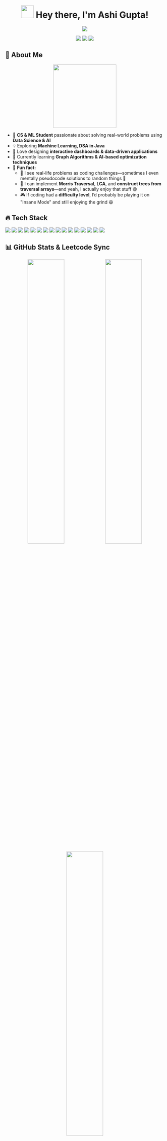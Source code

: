 <h1 align="center">
  <img src="https://media.giphy.com/media/hvRJCLFzcasrR4ia7z/giphy.gif" width="40px"/> 
  Hey there, I'm Ashi Gupta! 
</h1>

<p align="center">
  <img src="https://readme-typing-svg.herokuapp.com?font=Fira+Code&weight=600&size=22&pause=1000&color=38C2FF&width=800&height=45&lines=Data+Science+%7C+Machine+Learning+%7C+Software+Development;Lifelong+Learner+%7C+Problem+Solver+%7C+Tech+Explorer;Building+Interactive+Projects" />
</p>

<p align="center">
  <img src="https://img.shields.io/badge/Data%20Science-%231E90FF?style=for-the-badge&logo=databricks&logoColor=white" />
  <img src="https://img.shields.io/badge/Data%20Analytics-%23F47216?style=for-the-badge&logo=powerbi&logoColor=white" />
  <img src="https://img.shields.io/badge/Machine%20Learning-%239932CC?style=for-the-badge&logo=tensorflow&logoColor=white" />
</p>

## 🚀 About Me  
<p align="center">
  <img src="https://media.giphy.com/media/fAnzw6YK33jMwzp5wp/giphy.gif" width="200" height="200">
</p>

- 🏫 **CS & ML Student** passionate about solving real-world problems using **Data Science & AI**  
- 💡 Exploring **Machine Learning, DSA in Java**  
- 🎨 Love designing **interactive dashboards & data-driven applications**  
- 🌱 Currently learning **Graph Algorithms & AI-based optimization techniques**  
- 🎯 **Fun fact:**  
  - 🧩 I see real-life problems as coding challenges—sometimes I even mentally pseudocode solutions to random things 🚀  
  - 🌳 I can implement **Morris Traversal**, **LCA**, and **construct trees from traversal arrays**—and yeah, I actually enjoy that stuff 😄  
  - 🎮 If coding had a **difficulty level**, I’d probably be playing it on "Insane Mode" and still enjoying the grind 😆

## 🔥 Tech Stack  
<p align="left">  
  <img src="https://img.shields.io/badge/Code-Java-orange?style=flat&logo=java&logoColor=white" />  
  <img src="https://img.shields.io/badge/Code-Python-blue?style=flat&logo=python&logoColor=white" />  
  <img src="https://img.shields.io/badge/Database-MySQL-4479A1?style=flat&logo=mysql&logoColor=white" />  
  <img src="https://img.shields.io/badge/Tools-SQL-lightgray?style=flat&logo=sqlite&logoColor=white" />  
  <img src="https://img.shields.io/badge/Framework-SpringBoot-6DB33F?style=flat&logo=springboot&logoColor=white" />  
  <img src="https://img.shields.io/badge/ML-TensorFlow-FF6F00?style=flat&logo=tensorflow&logoColor=white" />  
  <img src="https://img.shields.io/badge/ML-Keras-D00000?style=flat&logo=keras&logoColor=white" />  
  <img src="https://img.shields.io/badge/ML-XGBoost-004D40?style=flat&logo=xgboost&logoColor=white" />  
  <img src="https://img.shields.io/badge/EDA-Pandas-150458?style=flat&logo=pandas&logoColor=white" />  
  <img src="https://img.shields.io/badge/Visualization-Tableau-E97627?style=flat&logo=tableau&logoColor=white" />  
  <img src="https://img.shields.io/badge/Web%20Scraping-BeautifulSoup-8B8B8B?style=flat&logo=python&logoColor=white" />  
  <img src="https://img.shields.io/badge/Web%20Scraping-Selenium-43B02A?style=flat&logo=selenium&logoColor=white" />  
  <img src="https://img.shields.io/badge/IDE-IntelliJ-000000?style=flat&logo=intellijidea&logoColor=white" />  
  <img src="https://img.shields.io/badge/Platform-Google%20Colab-F9AB00?style=flat&logo=googlecolab&logoColor=white" />  
  <img src="https://img.shields.io/badge/Platform-Jupyter-F37626?style=flat&logo=jupyter&logoColor=white" />  
  <img src="https://img.shields.io/badge/Version%20Control-GitHub-181717?style=flat&logo=github&logoColor=white" />  
</p>

## 📊 GitHub Stats & Leetcode Sync  

<p align="center">  
  <img src="https://github-readme-stats.vercel.app/api?username=Ashi12218604&show_icons=true&theme=tokyonight&hide_border=true" width="48%">  
  <img src="https://github-readme-streak-stats.herokuapp.com/?user=Ashi12218604&theme=tokyonight&hide_border=true" width="48%">  
  <img src="https://github-readme-stats.vercel.app/api/top-langs/?username=Ashi12218604&layout=compact&theme=tokyonight&hide_border=true" width="48%">  
</p>  

---

## 🚀 Leetcode Progress (Synced via LeetSync)  

<p align="center">
  <a href="https://github.com/Ashi12218604/Leetcode">
    <img src="https://img.shields.io/badge/LeetCode-Synced%20via%20LeetSync-orange?style=for-the-badge&logo=leetcode" alt="LeetCode Sync Badge"/>
  </a>
</p>

📌 **📝 Repository:** [Leetcode](https://github.com/Ashi12218604/Leetcode)  
📌 **🔥 Automation:** All solved LeetCode problems are **automatically** synced and pushed to GitHub.  

### 🚀 **Problem-Solving Progress**  

📊 **Current Problems Solved:**

🌟 **Arrays:**   ██████████░░░░░  **75%**  
🔎 **Binary Search:**   ██████████░░░░  **75%**  
🔗 **Linked Lists:**   ███████░░░░░░░  **60%**  
🌲 **Trees:**   █████████░░░░░░  **70%**  
📚 **Stacks & Queues:**   ██████░░░░░░░  **50%**  

---

## 📬 Let's Connect

<p align="center">
  <a href="mailto:guptaashi655@gmail.com" target="_blank">
    <img src="https://img.shields.io/badge/Gmail-guptaashi655@gmail.com-D14836?style=for-the-badge&logo=gmail&logoColor=white" alt="Gmail Badge" />
  </a>
  &nbsp;
  <a href="https://github.com/Ashi12218604/resume/raw/main/Ashi_Gupta_Resume.pdf" target="_blank">
    <img src="https://img.shields.io/badge/Resume-Download%20PDF-success?style=for-the-badge&logo=adobeacrobatreader&logoColor=white" alt="Resume Badge" />
  </a>
</p>

---

💡 **Want to see more?** Check out my **[GitHub Profile](https://github.com/Ashi12218604)** for additional projects and contributions! 🚀
